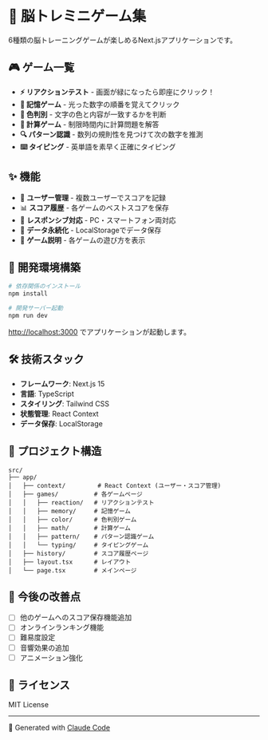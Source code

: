 # 🧠 脳トレミニゲーム集

6種類の脳トレーニングゲームが楽しめるNext.jsアプリケーションです。

## 🎮 ゲーム一覧

- **⚡ リアクションテスト** - 画面が緑になったら即座にクリック！
- **🧠 記憶ゲーム** - 光った数字の順番を覚えてクリック
- **🎨 色判別** - 文字の色と内容が一致するかを判断
- **🔢 計算ゲーム** - 制限時間内に計算問題を解答
- **🔍 パターン認識** - 数列の規則性を見つけて次の数字を推測
- **⌨️ タイピング** - 英単語を素早く正確にタイピング

## ✨ 機能

- 👤 **ユーザー管理** - 複数ユーザーでスコアを記録
- 📊 **スコア履歴** - 各ゲームのベストスコアを保存
- 📱 **レスポンシブ対応** - PC・スマートフォン両対応
- 💾 **データ永続化** - LocalStorageでデータ保存
- 🎯 **ゲーム説明** - 各ゲームの遊び方を表示

## 🚀 開発環境構築

```bash
# 依存関係のインストール
npm install

# 開発サーバー起動
npm run dev
```

[http://localhost:3000](http://localhost:3000) でアプリケーションが起動します。

## 🛠 技術スタック

- **フレームワーク**: Next.js 15
- **言語**: TypeScript
- **スタイリング**: Tailwind CSS
- **状態管理**: React Context
- **データ保存**: LocalStorage

## 📁 プロジェクト構造

```
src/
├── app/
│   ├── context/         # React Context (ユーザー・スコア管理)
│   ├── games/          # 各ゲームページ
│   │   ├── reaction/   # リアクションテスト
│   │   ├── memory/     # 記憶ゲーム
│   │   ├── color/      # 色判別ゲーム
│   │   ├── math/       # 計算ゲーム
│   │   ├── pattern/    # パターン認識ゲーム
│   │   └── typing/     # タイピングゲーム
│   ├── history/        # スコア履歴ページ
│   ├── layout.tsx      # レイアウト
│   └── page.tsx        # メインページ
```

## 🎯 今後の改善点

- [ ] 他のゲームへのスコア保存機能追加
- [ ] オンラインランキング機能
- [ ] 難易度設定
- [ ] 音響効果の追加
- [ ] アニメーション強化

## 📄 ライセンス

MIT License

---

🤖 Generated with [Claude Code](https://claude.ai/code)
